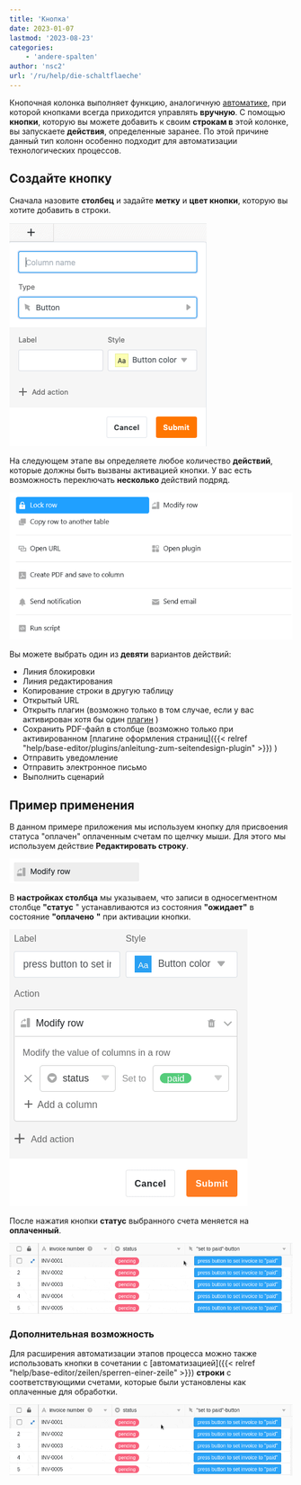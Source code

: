 ```yaml
---
title: 'Кнопка'
date: 2023-01-07
lastmod: '2023-08-23'
categories:
    - 'andere-spalten'
author: 'nsc2'
url: '/ru/help/die-schaltflaeche'
---
```


Кнопочная колонка выполняет функцию, аналогичную [автоматике](https://seatable.io/ru/docs/arbeiten-mit-automationen/anlegen-einer-automation/), при которой кнопками всегда приходится управлять **вручную**. С помощью **кнопки**, которую вы можете добавить к своим **строкам в** этой колонке, вы запускаете **действия**, определенные заранее. По этой причине данный тип колонн особенно подходит для автоматизации технологических процессов.

## Создайте кнопку

Сначала назовите **столбец** и задайте **метку** и **цвет кнопки**, которую вы хотите добавить в строки.

![Создайте кнопку](images/create-button-column.png)

На следующем этапе вы определяете любое количество **действий**, которые должны быть вызваны активацией кнопки. У вас есть возможность переключать **несколько** действий подряд.

![Панель с девятью кнопками](images/New-button-action-modal.png)

Вы можете выбрать один из **девяти** вариантов действий:

- Линия блокировки
- Линия редактирования
- Копирование строки в другую таблицу
- Открытый URL
- Открыть плагин (возможно только в том случае, если у вас активирован хотя бы один [плагин](https://seatable.io/ru/docs/arbeiten-mit-plugins/was-ist-ein-plugin/) )
- Сохранить PDF-файл в столбце (возможно только при активированном [плагине оформления страниц]({{< relref "help/base-editor/plugins/anleitung-zum-seitendesign-plugin" >}}) )
- Отправить уведомление
- Отправить электронное письмо
- Выполнить сценарий

## Пример применения

В данном примере приложения мы используем кнопку для присвоения статуса "оплачен" оплаченным счетам по щелчку мыши. Для этого мы используем действие **Редактировать строку**.

![Выбор действия, которое запускается при активации кнопки](images/modify-row.png)

В **настройках столбца** мы указываем, что записи в односегментном столбце **"статус** " устанавливаются из состояния **"ожидает"** в состояние **"оплачено** **"** при активации кнопки.

![Определение кнопки в примере приложения](images/settings-of-the-button-column-in-the-example.png)

После нажатия кнопки **статус** выбранного счета меняется на **оплаченный**.

![Триггерное действие в примере применения кнопки](images/example-button-column.gif)

### Дополнительная возможность

Для расширения автоматизации этапов процесса можно также использовать кнопки в сочетании с [автоматизацией]({{< relref "help/base-editor/zeilen/sperren-einer-zeile" >}}) **строки** с соответствующими счетами, которые были установлены как оплаченные для обработки.

![Пример использования кнопки в сочетании с автоматикой](images/use-the-button-cplumn-with-automations.gif)
